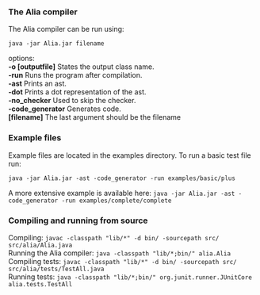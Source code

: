 ### The Alia compiler
The Alia compiler can be run using:

```java -jar Alia.jar filename```

options:  
**-o [outputfile]** States the output class name.  
**-run** Runs the program after compilation.  
**-ast** Prints an ast.  
**-dot** Prints a dot representation of the ast.  
**-no_checker** Used to skip the checker.  
**-code_generator** Generates code.   
**[filename]** The last argument should be the filename

### Example files
Example files are located in the examples directory. To run a basic test file run:

```java -jar Alia.jar -ast -code_generator -run examples/basic/plus```

A more extensive example is available here:
```java -jar Alia.jar -ast -code_generator -run examples/complete/complete```


### Compiling and running from source

Compiling: ```javac -classpath "lib/*" -d bin/ -sourcepath src/ src/alia/Alia.java```  
Running the Alia compiler: ```java -classpath "lib/*;bin/" alia.Alia```  
Compiling tests: ```javac -classpath "lib/*" -d bin/ -sourcepath src/ src/alia/tests/TestAll.java```  
Running tests: ```java -classpath "lib/*;bin/" org.junit.runner.JUnitCore alia.tests.TestAll```
